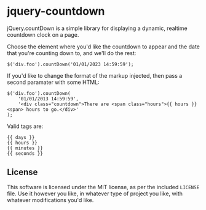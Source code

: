# jquery-countdown

jQuery.countDown is a simple library for displaying a dynamic, realtime
countdown clock on a page.

Choose the element where you'd like the countdown to appear and the date
that you're counting down to, and we'll do the rest:

	$('div.foo').countDown('01/01/2023 14:59:59');

If you'd like to change the format of the markup injected, then pass
a second paramater with some HTML:

	$('div.foo').countDown(
		'01/01/2013 14:59:59',
		'<div class="countdown">There are <span class="hours">{{ hours }}<span> hours to go.</div>'
	);

Valid tags are:

	{{ days }}
	{{ hours }}
	{{ minutes }}
	{{ seconds }}

## License

This software is licensed under the MIT license, as per the included
`LICENSE` file. Use it however you like, in whatever type of project you
like, with whatever modifications you'd like.
